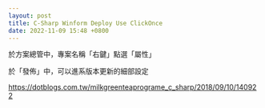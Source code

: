 ```yaml
---
layout: post
title: C-Sharp Winform Deploy Use ClickOnce
date: 2022-11-09 15:48 +0800
---
```


於方案總管中，專案名稱「右鍵」點選「屬性」


於「發佈」中，可以進系版本更新的細部設定

 
https://dotblogs.com.tw/milkgreenteaprograme_c_sharp/2018/09/10/140922
 

